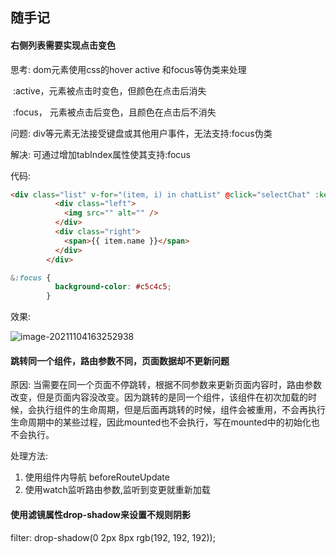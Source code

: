 ## 随手记

#### 右侧列表需要实现点击变色

思考: dom元素使用css的hover active 和focus等伪类来处理

​		:active，元素被点击时变色，但颜色在点击后消失

​		:focus， 元素被点击后变色，且颜色在点击后不消失

问题: div等元素无法接受键盘或其他用户事件，无法支持:focus伪类

解决: 可通过增加tabIndex属性使其支持:focus

代码:

```html
<div class="list" v-for="(item, i) in chatList" @click="selectChat" :key="item.id" :tabindex="i">
          <div class="left">
            <img src="" alt="" />
          </div>
          <div class="right">
            <span>{{ item.name }}</span>
          </div>
        </div>
```

```css
&:focus {
          background-color: #c5c4c5;
        }
```

效果:

![image-20211104163252938](C:\Users\邢益军\AppData\Roaming\Typora\typora-user-images\image-20211104163252938.png)



#### 跳转同一个组件，路由参数不同，页面数据却不更新问题

原因:  当需要在同一个页面不停跳转，根据不同参数来更新页面内容时，路由参数改变，但是页面内容没改变。因为跳转的是同一个组件，该组件在初次加载的时候，会执行组件的生命周期，但是后面再跳转的时候，组件会被重用，不会再执行生命周期中的某些过程，因此mounted也不会执行，写在mounted中的初始化也不会执行。

处理方法:

1. 使用组件内导航 beforeRouteUpdate
2. 使用watch监听路由参数,监听到变更就重新加载



#### 使用滤镜属性drop-shadow来设置不规则阴影

filter: drop-shadow(0 2px 8px rgb(192, 192, 192));

